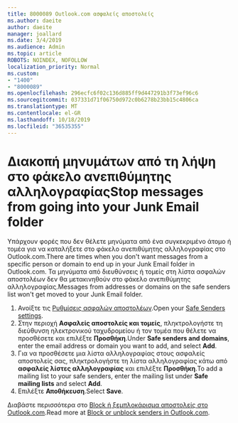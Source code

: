 ```yaml
---
title: 8000089 Outlook.com ασφαλείς αποστολείς
ms.author: daeite
author: daeite
manager: joallard
ms.date: 3/4/2019
ms.audience: Admin
ms.topic: article
ROBOTS: NOINDEX, NOFOLLOW
localization_priority: Normal
ms.custom:
- "1400"
- "8000089"
ms.openlocfilehash: 296ecfc6f02c136d885ff9d447291b3f73ef96c6
ms.sourcegitcommit: 037331d71f06750d972c0b6278b23bb15c4806ca
ms.translationtype: MT
ms.contentlocale: el-GR
ms.lasthandoff: 10/18/2019
ms.locfileid: "36535355"
---
```

# <a name="stop-messages-from-going-into-your-junk-email-folder"></a><span data-ttu-id="67cd6-102">Διακοπή μηνυμάτων από τη λήψη στο φάκελο ανεπιθύμητης αλληλογραφίας</span><span class="sxs-lookup"><span data-stu-id="67cd6-102">Stop messages from going into your Junk Email folder</span></span>

<span data-ttu-id="67cd6-103">Υπάρχουν φορές που δεν θέλετε μηνύματα από ένα συγκεκριμένο άτομο ή τομέα για να καταλήξετε στο φάκελο ανεπιθύμητης αλληλογραφίας στο Outlook.com.</span><span class="sxs-lookup"><span data-stu-id="67cd6-103">There are times when you don't want messages from a specific person or domain to end up in your Junk Email folder in Outlook.com.</span></span> <span data-ttu-id="67cd6-104">Τα μηνύματα από διευθύνσεις ή τομείς στη λίστα ασφαλών αποστολέων δεν θα μετακινηθούν στο φάκελο ανεπιθύμητης αλληλογραφίας.</span><span class="sxs-lookup"><span data-stu-id="67cd6-104">Messages from addresses or domains on the safe senders list won't get moved to your Junk Email folder.</span></span>

1. <span data-ttu-id="67cd6-105">Ανοίξτε τις [Ρυθμίσεις ασφαλών αποστολέων](https://go.microsoft.com/fwlink/?linkid=2035804).</span><span class="sxs-lookup"><span data-stu-id="67cd6-105">Open your [Safe Senders settings](https://go.microsoft.com/fwlink/?linkid=2035804).</span></span>
2. <span data-ttu-id="67cd6-106">Στην περιοχή **Ασφαλείς αποστολείς και τομείς**, πληκτρολογήστε τη διεύθυνση ηλεκτρονικού ταχυδρομείου ή τον τομέα που θέλετε να προσθέσετε και επιλέξτε **Προσθήκη**.</span><span class="sxs-lookup"><span data-stu-id="67cd6-106">Under **Safe senders and domains**, enter the email address or domain you want to add, and select **Add**.</span></span>
3. <span data-ttu-id="67cd6-107">Για να προσθέσετε μια λίστα αλληλογραφίας στους ασφαλείς αποστολείς σας, πληκτρολογήστε τη λίστα αλληλογραφίας κάτω από **ασφαλείς λίστες αλληλογραφίας** και επιλέξτε **Προσθήκη**.</span><span class="sxs-lookup"><span data-stu-id="67cd6-107">To add a mailing list to your safe senders, enter the mailing list under **Safe mailing lists** and select **Add**.</span></span>
4. <span data-ttu-id="67cd6-108">Επιλέξτε **Αποθήκευση**.</span><span class="sxs-lookup"><span data-stu-id="67cd6-108">Select **Save**.</span></span>

<span data-ttu-id="67cd6-109">Διαβάστε περισσότερα στο [Block ή ξεμπλοκάρισμα αποστολείς στο Outlook.com](https://support.office.com/article/afba1c94-77bb-4f50-8b85-057cf52f4d5e?wt.mc_id=Office_Outlook_com_Alchemy).</span><span class="sxs-lookup"><span data-stu-id="67cd6-109">Read more at [Block or unblock senders in Outlook.com](https://support.office.com/article/afba1c94-77bb-4f50-8b85-057cf52f4d5e?wt.mc_id=Office_Outlook_com_Alchemy).</span></span>